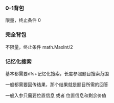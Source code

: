 ### 0-1背包

限量，终止条件 0

### 完全背包

不限量，终止条件 math.MaxInt/2

### 记忆化搜索

基本都需要dfs+记忆化搜索，长度参照题目搜索范围

一般都需要回传结果，那个结果就是题目所需的回答

一般入参只需要位置信息 或者 位置信息和剩余价值

